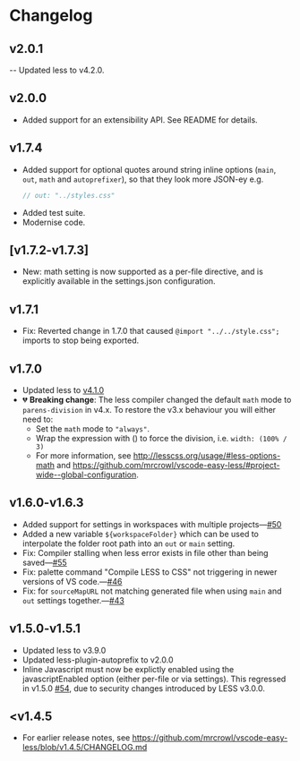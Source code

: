 # Changelog

## v2.0.1

-- Updated less to v4.2.0.

## v2.0.0

- Added support for an extensibility API. See README for details.

## v1.7.4

- Added support for optional quotes around string inline options (`main`, `out`, `math` and `autoprefixer`), so that they look more JSON-ey e.g.
  ```javascript
  // out: "../styles.css"
  ```
- Added test suite.
- Modernise code.

## [v1.7.2-v1.7.3]

- New: math setting is now supported as a per-file directive, and is explicitly available in the settings.json configuration.

## v1.7.1

- Fix: Reverted change in 1.7.0 that caused `@import "../../style.css";` imports to stop being exported.

## v1.7.0

- Updated less to [v4.1.0](https://github.com/less/less.js/blob/master/CHANGELOG.md)
- 💔 **Breaking change**: The less compiler changed the default `math` mode to `parens-division` in v4.x. To restore the v3.x behaviour you will either need to:
  - Set the `math` mode to `"always"`.
  - Wrap the expression with () to force the division, i.e. `width: (100% / 3)`
  - For more information, see http://lesscss.org/usage/#less-options-math and https://github.com/mrcrowl/vscode-easy-less/#project-wide--global-configuration.

## v1.6.0-v1.6.3

- Added support for settings in workspaces with multiple projects—[#50](https://github.com/mrcrowl/vscode-easy-less/issues/50)
- Added a new variable `${workspaceFolder}` which can be used to interpolate the folder root path into an `out` or `main` setting.
- Fix: Compiler stalling when less error exists in file other than being saved—[#55](https://github.com/mrcrowl/vscode-easy-less/issues/55)
- Fix: palette command "Compile LESS to CSS" not triggering in newer versions of VS code.—[#46](https://github.com/mrcrowl/vscode-easy-less/issues/46)
- Fix: for `sourceMapURL` not matching generated file when using `main` and `out` settings together.—[#43](https://github.com/mrcrowl/vscode-easy-less/issues/43)

## v1.5.0-v1.5.1

- Updated less to v3.9.0
- Updated less-plugin-autoprefix to v2.0.0
- Inline Javascript must now be explictly enabled using the javascriptEnabled option (either per-file or via settings). This regressed in v1.5.0 [#54](https://github.com/mrcrowl/vscode-easy-less/issues/54), due to security changes introduced by LESS v3.0.0.

## <v1.4.5

- For earlier release notes, see https://github.com/mrcrowl/vscode-easy-less/blob/v1.4.5/CHANGELOG.md
